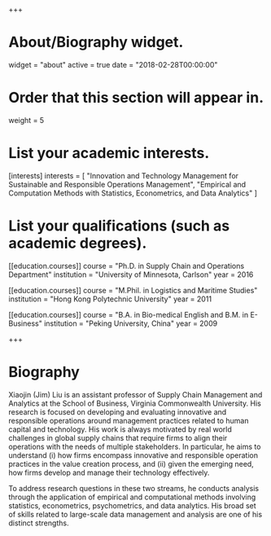 +++
# About/Biography widget.
widget = "about"
active = true
date = "2018-02-28T00:00:00"

# Order that this section will appear in.
weight = 5

# List your academic interests.
[interests]
  interests = [
    "Innovation and Technology Management for Sustainable and Responsible Operations Management", 
	"Empirical and Computation Methods with Statistics, Econometrics, and Data Analytics"
  ]

# List your qualifications (such as academic degrees).
[[education.courses]]
  course = "Ph.D. in Supply Chain and Operations Department"
  institution = "University of Minnesota, Carlson"
  year = 2016

[[education.courses]]
  course = "M.Phil. in Logistics and Maritime Studies"
  institution = "Hong Kong Polytechnic University"
  year = 2011

[[education.courses]]
  course = "B.A. in Bio-medical English and B.M. in E-Business"
  institution = "Peking University, China"
  year = 2009
 
+++

# Biography

Xiaojin (Jim) Liu is an assistant professor of Supply Chain Management and Analytics at the School of Business, Virginia Commonwealth University. His research is focused on developing and evaluating innovative and responsible operations around management practices related to human capital and technology. His work is always motivated by real world challenges in global supply chains that require firms to align their operations with the needs of multiple stakeholders. In particular, he aims to understand (i) how firms encompass innovative and responsible operation practices in the value creation process, and (ii) given the emerging need, how firms develop and manage their technology effectively. 

To address research questions in these two streams, he conducts analysis through the application of empirical and computational methods involving statistics, econometrics, psychometrics, and data analytics.  His broad set of skills related to large-scale data management and analysis are one of his distinct strengths. 
